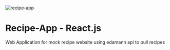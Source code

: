 ![recipe-app](https://user-images.githubusercontent.com/37089602/118575576-cda1c900-b754-11eb-9192-5148c9d80f18.PNG)
# Recipe-App - React.js
Web Application for mock recipe website
using edamann api to pull recipes
